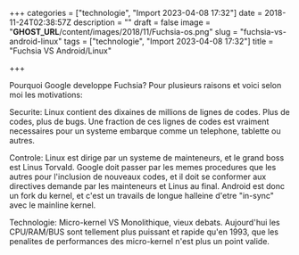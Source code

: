 +++
categories = ["technologie", "Import 2023-04-08 17:32"]
date = 2018-11-24T02:38:57Z
description = ""
draft = false
image = "__GHOST_URL__/content/images/2018/11/Fuchsia-os.png"
slug = "fuchsia-vs-android-linux"
tags = ["technologie", "Import 2023-04-08 17:32"]
title = "Fuchsia VS Android/Linux"

+++


Pourquoi Google developpe Fuchsia? Pour plusieurs raisons et voici selon moi les motivations:

Securite: Linux contient des dixaines de millions de lignes de codes. Plus de codes, plus de bugs. Une fraction de ces lignes de codes est vraiment necessaires pour un systeme embarque comme un telephone, tablette ou autres.

Controle: Linux est dirige par un systeme de mainteneurs, et le grand boss est Linus Torvald. Google doit passer par les memes procedures que les autres pour l'inclusion de nouveaux codes, et il doit se conformer aux directives demande par les mainteneurs et Linus au final. Android est donc un fork du kernel, et c'est un travails de longue halleine d'etre "in-sync" avec le mainline kernel.

Technologie: Micro-kernel VS Monolithique, vieux debats. Aujourd'hui les CPU/RAM/BUS sont tellement plus puissant et rapide qu'en 1993, que les penalites de performances des micro-kernel n'est plus un point valide.


